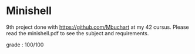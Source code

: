# Minishell

9th project done with https://github.com/Mbuchart at my 42 cursus. Please read the minishell.pdf to see the subject and requirements.

grade : 100/100
